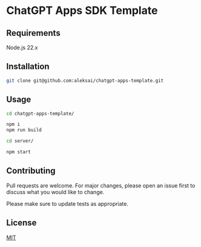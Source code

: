 # ChatGPT Apps SDK Template

## Requirements

Node.js 22.x

## Installation

```bash
git clone git@github.com:aleksai/chatgpt-apps-template.git
```

## Usage

```bash
cd chatgpt-apps-template/

npm i
npm run build

cd server/

npm start
```

## Contributing

Pull requests are welcome. For major changes, please open an issue first
to discuss what you would like to change.

Please make sure to update tests as appropriate.

## License

[MIT](https://choosealicense.com/licenses/mit/)
